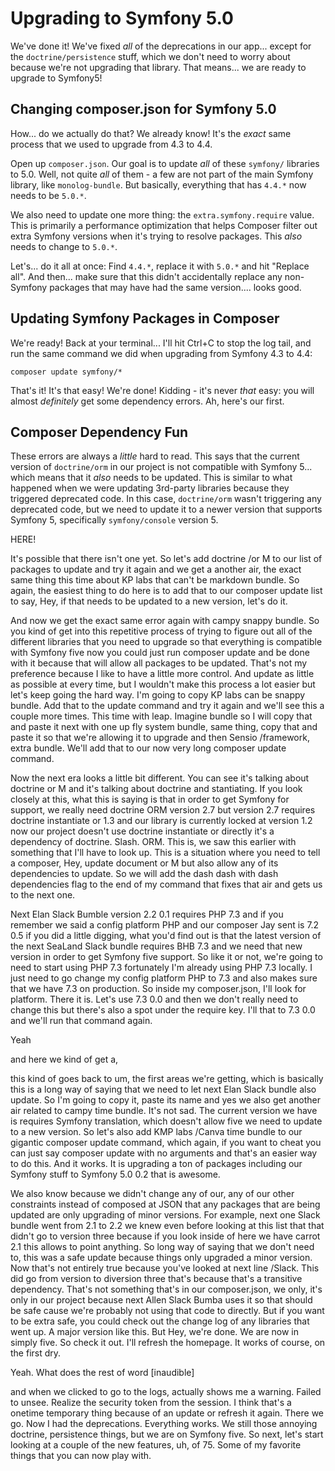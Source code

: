 # Upgrading to Symfony 5.0

We've done it! We've fixed *all* of the deprecations in our app... except for the
`doctrine/persistence` stuff, which we don't need to worry about because we're
not upgrading that library. That means... we are ready to upgrade to Symfony5!

## Changing composer.json for Symfony 5.0

How... do we actually do that? We already know! It's the *exact* same process that
we used to upgrade from 4.3 to 4.4.

Open up `composer.json`. Our goal is to update *all* of these `symfony/` libraries
to 5.0. Well, not quite *all* of them - a few are not part of the main Symfony
library, like `monolog-bundle`. But basically, everything that has `4.4.*` now
needs to be `5.0.*`.

We also need to update one more thing: the `extra.symfony.require` value. This
is primarily a performance optimization that helps Composer filter out extra
Symfony versions when it's trying to resolve packages. This *also* needs to change
to `5.0.*`.

Let's... do it all at once: Find `4.4.*`, replace it with `5.0.*` and hit
"Replace all". And then... make sure that this didn't accidentally replace any
non-Symfony packages that may have had the same version.... looks good.

## Updating Symfony Packages in Composer

We're ready! Back at your terminal... I'll hit Ctrl+C to stop the log tail,
and run the same command we did when upgrading from Symfony 4.3 to 4.4:

```terminal
composer update symfony/*
```

That's it! It's that easy! We're done! Kidding - it's never *that* easy: you will
almost *definitely* get some dependency errors. Ah, here's our first.

## Composer Dependency Fun

These errors are always a *little* hard to read. This says that the current version
of `doctrine/orm` in our project is not compatible with Symfony 5... which means
that it *also* needs to be updated. This is similar to what happened when we were
updating 3rd-party libraries because they triggered deprecated code. In this
case, `doctrine/orm` wasn't triggering any deprecated code, but we need to update
it to a newer version that supports Symfony 5, specifically `symfony/console`
version 5.

HERE!

It's
possible that there isn't one yet. So let's add doctrine /or M to our list of
packages to update and try it again and we get a another air, the exact same thing
this time about KP labs that can't be markdown bundle. So again, the easiest thing to
do here is to add that to our composer update list to say, Hey, if that needs to be
updated to a new version, let's do it.

And now we get the exact same error again with campy snappy bundle. So you kind of
get into this repetitive process of trying to figure out all of the different
libraries that you need to upgrade so that everything is compatible with Symfony five
now you could just run composer update and be done with it because that will allow
all packages to be updated. That's not my preference because I like to have a little
more control. And update as little as possible at every time, but I wouldn't make
this process a lot easier but let's keep going the hard way. I'm going to copy KP
labs can be snappy bundle. Add that to the update command and try it again and we'll
see this a couple more times. This time with leap. Imagine bundle so I will copy that
and paste it next with one up fly system bundle, same thing, copy that and paste it
so that we're allowing it to upgrade and then Sensio /framework, extra bundle. We'll
add that to our now very long composer update command.

Now the next era looks a little bit different. You can see it's talking about
doctrine or M and it's talking about doctrine and stantiating. If you look closely at
this, what this is saying is that in order to get Symfony for support, we really need
doctrine ORM version 2.7 but version 2.7 requires doctrine instantiate or 1.3 and our
library is currently locked at version 1.2 now our project doesn't use doctrine
instantiate or directly it's a dependency of doctrine. Slash. ORM. This is, we saw
this earlier with something that I'll have to look up. This is a situation where you
need to tell a composer, Hey, update document or M but also allow any of its
dependencies to update. So we will add the dash dash with dash dependencies flag to
the end of my command that fixes that air and gets us to the next one.

Next Elan Slack Bumble version 2.2 0.1 requires PHP 7.3 and if you remember we said a
config platform PHP and our composer Jay sent is 7.2 0.5 if you did a little digging,
what you'd find out is that the latest version of the next SeaLand Slack bundle
requires BHB 7.3 and we need that new version in order to get Symfony five support.
So like it or not, we're going to need to start using PHP 7.3 fortunately I'm already
using PHP 7.3 locally. I just need to go change my config platform PHP to 7.3 and
also makes sure that we have 7.3 on production. So inside my composer.json, I'll look
for platform. There it is. Let's use 7.3 0.0 and then we don't really need to change
this but there's also a spot under the require key. I'll that to 7.3 0.0 and we'll
run that command again.

Yeah

and here we kind of get a,

this kind of goes back to um, the first areas we're getting, which is basically this
is a long way of saying that we need to let next Elan Slack bundle also update. So
I'm going to copy it, paste its name and yes we also get another air related to campy
time bundle. It's not sad. The current version we have is requires Symfony
translation, which doesn't allow five we need to update to a new version. So let's
also add KMP labs /Canva time bundle to our gigantic composer update command, which
again, if you want to cheat you can just say composer update with no arguments and
that's an easier way to do this. And it works. It is upgrading a ton of packages
including our Symfony stuff to Symfony 5.0 0.2 that is awesome.

We also know because we didn't change any of our, any of our other constraints
instead of composed at JSON that any packages that are being updated are only
upgrading of minor versions. For example, next one Slack bundle went from 2.1 to 2.2
we knew even before looking at this list that that didn't go to version three because
if you look inside of here we have carrot 2.1 this allows to point anything. So long
way of saying that we don't need to, this was a safe update because things only
upgraded a minor version. Now that's not entirely true because you've looked at next
line /Slack. This did go from version to diversion three that's because that's a
transitive dependency. That's not something that's in our composer.json, we only,
it's only in our project because next Allen Slack Bumba uses it so that should be
safe cause we're probably not using that code to directly. But if you want to be
extra safe, you could check out the change log of any libraries that went up. A major
version like this. But Hey, we're done. We are now in simply five. So check it out.
I'll refresh the homepage. It works of course, on the first dry.

Yeah. What does the rest of word [inaudible]

and when we clicked to go to the logs, actually shows me a warning. Failed to unsee.
Realize the security token from the session. I think that's a onetime temporary thing
because of an update or refresh it again. There we go. Now I had the deprecations.
Everything works. We still those annoying doctrine, persistence things, but we are on
Symfony five. So next, let's start looking at a couple of the new features, uh, of
75. Some of my favorite things that you can now play with.
